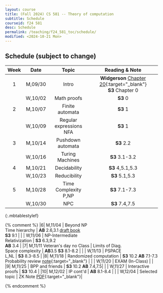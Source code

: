 ```yaml
---
layout: course
title: (Fall 2024) CS 581 -- Theory of computation 
subtitle: Schedule
courseid: f24 581
desc: Schedule
permalink: /teaching/f24_581_toc/schedule/
modified: <2024-10-21 Mon>
---
```


## Schedule (subject to change)

| Week | Date  | Topic | Reading & Note |
|:-----:| :---------: |:----------:|:-----:|
|1| M,09/30  | Intro | **Widgerson** [Chapter 20](https://www.math.ias.edu/files/Book-online-Aug0619.pdf#page=1){:target="_blank"} <br> **S3** Chapter 0|
| | W,10/02 | Math proofs | **S3** 0|
|2| M,10/07 | Finite automata | **S3** 1 |
| | W,10/09 | Regular expressions <br> NFA | **S3** 1|
|3| M,10/14 | Pushdown automata  | **S3** 2.2 |
| | W,10/16 | Turing Machines | **S3** 3.1-3.2 |
|4| M,10/21 | Decidability  | **S3** 4,5.1,5.3|
| | W,10/23 | Reducibility  | **S3** 5.1,5.3 |
|5| M,10/28 | Time Complexity <br> P,NP| **S3** 7.1-7.3|
| | W,10/30 |  NPC | **S3** 7.4,7.5 | 
{:.mbtablestylef}

{% comment %}
|6| M,11/04 | Beyond NP <br> Time hierarchy | **AB** 2.6,3.1 [draft book](https://theory.cs.princeton.edu/complexity/) <br> **S3** 9.1 |
| | W,11/06 | NP-Intermediate <br> Relativization | **S3** 6.3,9.2 <br> **AB** 3.4 |
|7| M,11/11 Veteran's day no Class | Limits of Diag. <br> Space complexity | **AB**3.5 **S3** 8.1-8.2 |
| | W,11/13 | PSPACE <br> L,NL | **S3** 8.3-8.5  |
|8| M,11/18 | Randomized computation | **S3** 10.2 **AB** 7.1-7.3 <br> Probability review [note](http://theory.stanford.edu/~trevisan/cs276/notesprob.pdf){:target="_blank"} |
| | W,11/20 | EXAM (In-Class) | | 
|9| M,11/25 | BPP and friends | **S3** 10.2 **AB** 7.4,7.5|
| | W,11/27 | Interactive proofs | **S3** 10.4 |
|10| M,12/02 | IP cont'd | **AB** 8.1-8.4 |
| | W,12/04 | Selected topic | ZK Note [PDF](https://theory.stanford.edu/~trevisan/cs172-07/notezk.pdf){:target="_blank"}| 

{% endcomment %}
